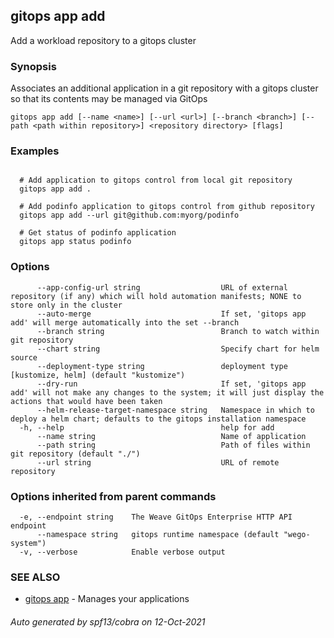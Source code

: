 ## gitops app add

Add a workload repository to a gitops cluster

### Synopsis

Associates an additional application in a git repository with a gitops cluster so that its contents may be managed via GitOps

```
gitops app add [--name <name>] [--url <url>] [--branch <branch>] [--path <path within repository>] <repository directory> [flags]
```

### Examples

```

  # Add application to gitops control from local git repository
  gitops app add .

  # Add podinfo application to gitops control from github repository
  gitops app add --url git@github.com:myorg/podinfo

  # Get status of podinfo application
  gitops app status podinfo

```

### Options

```
      --app-config-url string                  URL of external repository (if any) which will hold automation manifests; NONE to store only in the cluster
      --auto-merge                             If set, 'gitops app add' will merge automatically into the set --branch
      --branch string                          Branch to watch within git repository
      --chart string                           Specify chart for helm source
      --deployment-type string                 deployment type [kustomize, helm] (default "kustomize")
      --dry-run                                If set, 'gitops app add' will not make any changes to the system; it will just display the actions that would have been taken
      --helm-release-target-namespace string   Namespace in which to deploy a helm chart; defaults to the gitops installation namespace
  -h, --help                                   help for add
      --name string                            Name of application
      --path string                            Path of files within git repository (default "./")
      --url string                             URL of remote repository
```

### Options inherited from parent commands

```
  -e, --endpoint string    The Weave GitOps Enterprise HTTP API endpoint
      --namespace string   gitops runtime namespace (default "wego-system")
  -v, --verbose            Enable verbose output
```

### SEE ALSO

* [gitops app](gitops_app.md)	 - Manages your applications

###### Auto generated by spf13/cobra on 12-Oct-2021
